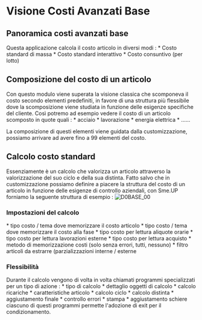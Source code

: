 # Visione Costi Avanzati Base
## Panoramica costi avanzati base
Questa applicazione calcola il costo articolo in diversi modi : 
\* Costo standard di massa
\* Costo standard interattivo
\* Costo consuntivo (per lotto)

## Composizione del costo di un articolo
Con questo modulo viene superata la visione classica che scomponeva il costo secondo elementi predefiniti, in favore di una struttura più flessibile dove la scomposizione viene studiata in funzione delle esigenze specifiche del cliente.
Così potremo ad esempio vedere il costo di un articolo scomposto in quote quali : 
\* acciaio
\* lavorazione
\* energia elettrica
\* ......

La composizione di questi elementi viene guidata dalla customizzazione, possiamo arrivare ad avere fino a 99 elementi del costo.

## Calcolo costo standard
Essenziamente è un calcolo che valorizza un articolo attraverso la valorizzazione del suo ciclo e della sua distinta. Fatto salvo che in customizzazione possiamo definire a piacere la struttura del costo di un articolo in funzione delle esigenze di controllo aziendali, con Sme.UP forniamo la seguente struttura di esempio : 
![D0BASE_00](http://localhost:3000/immagini/MBDOC_VIS-D0BASE/D0BASE_00.png)
### Impostazioni del calcolo
\* tipo costo / tema dove memorizzare il costo articolo
\* tipo costo / tema dove memorizzare il costo alla fase
\* tipo costo per lettura aliquote orarie
\* tipo costo per lettura lavorazioni esterne
\* tipo costo per lettura acquisto
\* metodo di memorizzazione costi (solo senza errori, tutti, nessuno)
\* filtro articoli da estrarre (parzializzazioni interne / esterne

### Flessibilità
Durante il calcolo vengono di volta in volta chiamati programmi specializzati per un tipo di azione : 
\* tipo di calcolo
\* dettaglio oggetti di calcolo
\* calcolo ricariche
\* caratteristiche articolo
\* calcolo ciclo
\* calcolo distinta
\* aggiustamento finale
\* controllo errori
\* stampa
\* aggiustamento schiere
ciascuno di questi programmi permette l'adozione di exit per il condizionamento.

